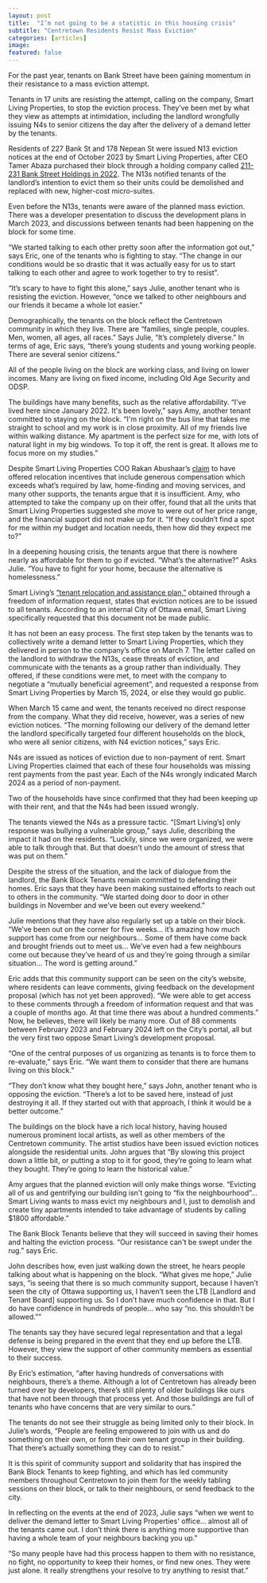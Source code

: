 ```yaml
---
layout: post
title:  "I’m not going to be a statistic in this housing crisis"
subtitle: "Centretown Residents Resist Mass Eviction"
categories: [articles]
image: 
featured: false
---
```


For the past year, tenants on Bank Street have been gaining momentum in their resistance to a mass eviction attempt. 

Tenants in 17 units are resisting the attempt, calling on the company, Smart Living Properties, to stop the eviction process. They’ve been met by what they view as attempts at intimidation, including the landlord wrongfully issuing N4s to senior citizens the day after the delivery of a demand letter by the tenants. 

Residents of 227 Bank St and 178 Nepean St were issued N13 eviction notices at the end of October 2023 by Smart Living Properties, after CEO Tamer Abaza purchased their block through a holding company called [211-231 Bank Street Holdings in 2022](https://ised-isde.canada.ca/cc/lgcy/fdrlCrpDtls.html?p=0&corpId=13891348&V_TOKEN=null&crpNm=211-231%20bank%20street%20holdings&crpNmbr=&bsNmbr=&cProv=&cStatus=&cAct=). The N13s notified tenants of the landlord’s intention to evict them so their units could be demolished and replaced with new, higher-cost micro-suites. 

Even before the N13s, tenants were aware of the planned mass eviction. There was a developer presentation to discuss the development plans in March 2023, and discussions between tenants had been happening on the block for some time. 

“We started talking to each other pretty soon after the information got out,” says Eric, one of the tenants who is fighting to stay. “The change in our conditions would be so drastic that it was actually easy for us to start talking to each other and agree to work together to try to resist”. 

“It’s scary to have to fight this alone,” says Julie, another tenant who is resisting the eviction. However, “once we talked to other neighbours and our friends it became a whole lot easier.”

Demographically, the tenants on the block reflect the Centretown community in which they live. There are “families, single people, couples. Men, women, all ages, all races.” Says Julie, “It’s completely diverse.” In terms of age, Eric says, “there’s young students and young working people. There are several senior citizens.”

All of the people living on the block are working class, and living on lower incomes. Many are living on fixed income, including Old Age Security and ODSP. 

The buildings have many benefits, such as the relative affordability. “I've lived here since January 2022. It's been lovely,” says Amy, another tenant committed to staying on the block. “I'm right on the bus line that takes me straight to school and my work is in close proximity. All of my friends live within walking distance. My apartment is the perfect size for me, with lots of natural light in my big windows. To top it off, the rent is great. It allows me to focus more on my studies.”

Despite Smart Living Properties COO Rakan Abushaar’s [claim](https://ottawacitizen.com/opinion/todays-letters-a-community-space-in-this-ottawa-neighbourhood-is-our-goal) to have offered relocation incentives that include generous compensation which exceeds what’s required by law, home-finding and moving services, and many other supports, the tenants argue that it is insufficient. Amy, who attempted to take the company up on their offer, found that all the units that Smart Living Properties suggested she move to were out of her price range, and the financial support did not make up for it. “If they couldn’t find a spot for me within my budget and location needs, then how did they expect me to?”

In a deepening housing crisis, the tenants argue that there is nowhere nearly as affordable for them to go if evicted. “What’s the alternative?” Asks Julie. “You have to fight for your home, because the alternative is homelessness.”

Smart Living’s [“tenant relocation and assistance plan,”](https://bankblocktenants.ca/slp/) obtained through a freedom of information request, states that eviction notices are to be issued to all tenants. According to an internal City of Ottawa email, Smart Living specifically requested that this document not be made public.  

It has not been an easy process. The first step taken by the tenants was to collectively write a demand letter to Smart Living Properties, which they delivered in person to the company’s office on March 7. The letter called on the landlord to withdraw the N13s, cease threats of eviction, and communicate with the tenants as a group rather than individually. They offered, if these conditions were met, to meet with the company to negotiate a “mutually beneficial agreement”, and requested a response from Smart Living Properties by March 15, 2024, or else they would go public. 

When March 15 came and went, the tenants received no direct response from the company. What they did receive, however, was a series of new eviction notices. “The morning following our delivery of the demand letter the landlord specifically targeted four different households on the block, who were all senior citizens, with N4 eviction notices,” says Eric.

N4s are issued as notices of eviction due to non-payment of rent. Smart Living Properties claimed that each of these four households was missing rent payments from the past year. Each of the N4s wrongly indicated March 2024 as a period of non-payment. 

Two of the households  have since confirmed that they had been keeping up with their rent, and that the N4s had been issued wrongly.

The tenants viewed the N4s as a pressure tactic. “[Smart Living’s] only response was bullying a vulnerable group,” says Julie, describing the impact it had on the residents. “Luckily, since we were organized, we were able to talk through that. But that doesn’t undo the amount of stress that was put on them.”

Despite the stress of the situation, and the lack of dialogue from the landlord, the Bank Block Tenants remain committed to defending their homes. Eric says that they have been making sustained efforts to reach out to others in the community. “We started doing door to door in other buildings in November and we’ve been out every weekend.”

Julie mentions that they have also regularly set up a table on their block. “We’ve been out on the corner for five weeks… it’s amazing how much support has come from our neighbours… Some of them have come back and brought friends out to meet us… We’ve even had a few neighbours come out because they’ve heard of us and they’re going through a similar situation… The word is getting around.”

Eric adds that this community support can be seen on the city’s website, where residents can leave comments, giving feedback on the development proposal (which has not yet been approved). “We were able to get access to these comments through a freedom of information request and that was a couple of months ago. At that time there was about a hundred comments.” Now, he believes, there will likely be many more. Out of 88 comments between February 2023 and February 2024 left on the City’s portal, all but the very first two oppose Smart Living’s development proposal. 

“One of the central purposes of us organizing as tenants is to force them to re-evaluate,” says Eric. “We want them to consider that there are humans living on this block.” 

“They don’t know what they bought here,” says John, another tenant who is opposing the eviction. “There’s a lot to be saved here, instead of just destroying it all. If they started out with that approach, I think it would be a better outcome.” 

The buildings on the block have a rich local history, having housed numerous prominent local artists, as well as other members of the Centretown community. The artist studios have been issued eviction notices alongside the residential units. John argues that “By slowing this project down a little bit, or putting a stop to it for good, they’re going to learn what they bought. They’re going to learn the historical value.”

Amy argues that the planned eviction will only make things worse. “Evicting all of us and gentrifying our building isn't going to “fix the neighbourhood”... Smart Living wants to mass evict my neighbours and I, just to demolish and create tiny apartments intended to take advantage of students by calling $1800 affordable.”

The Bank Block Tenants believe that they will succeed in saving their homes and halting the eviction process. “Our resistance can't be swept under the rug.” says Eric. 

John describes how, even just walking down the street, he hears people talking about what is happening on the block. “What gives me hope,” Julie says, “is seeing that there is so much community support, because I haven’t seen the city of Ottawa supporting us, I haven’t seen the LTB [Landlord and Tenant Board]  supporting us. So I don’t have much confidence in that. But I do have confidence in hundreds of people… who say “no. this shouldn’t be allowed.”” 

The tenants say they have secured legal representation and that a legal defense is being prepared in the event that they end up before the LTB. However, they view the support of other community members as essential to their success. 

By Eric’s estimation, “after having hundreds of conversations with neighbours, there’s a theme. Although a lot of Centretown has already been turned over by developers, there’s still plenty of older buildings like ours that have not been through that process yet. And those buildings are full of tenants who have concerns that are very similar to ours.”

The tenants do not see their struggle as being limited only to their block. In Julie’s words, “People are feeling empowered to join with us and do something on their own, or form their own tenant group in their building. That there’s actually something they can do to resist.”

It is this spirit of community support and solidarity that has inspired the Bank Block Tenants to keep fighting, and which has led community members throughout Centretown to join them for the weekly tabling sessions on their block, or talk to their neighbours, or send feedback to the city. 

In reflecting on the events at the end of 2023, Julie says “when we went to deliver the demand letter to Smart Living Properties' office… almost all of the tenants came out. I don’t think there is anything more supportive than having a whole team of your neighbours backing you up.” 

“So many people have had this process happen to them with no resistance, no fight, no opportunity to keep their homes, or find new ones. They were just alone. It really strengthens your resolve to try anything to resist that.”